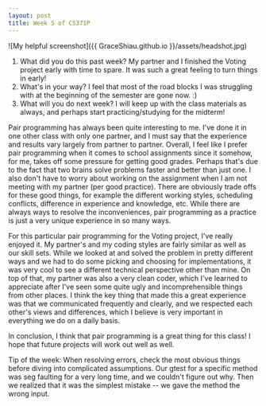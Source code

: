 ```yaml
---
layout: post
title: Week 5 of CS371P
---
```

![My helpful screenshot]({{ GraceShiau.github.io }}/assets/headshot.jpg)

1. What did you do this past week? My partner and I finished the Voting project early with time to spare. It was such a great feeling to turn things in early!
2. What's in your way? I feel that most of the road blocks I was struggling with at the beginning of the semester are gone now. :)
3. What will you do next week? I will keep up with the class materials as always, and perhaps start practicing/studying for the midterm!

Pair programming has always been quite interesting to me. I've done it in one other class with only one partner, and I must say that the experience and results vary largely from partner to partner. Overall, I feel like I prefer pair programming when it comes to school assignments since it somehow, for me, takes off some pressure for getting good grades. Perhaps that's due to the fact that two brains solve problems faster and better than just one. I also don't have to worry about working on the assignment when I am not meeting with my partner (per good practice). There are obviously trade offs for these good things, for example the different working styles, scheduling conflicts, difference in experience and knowledge, etc. While there are always ways to resolve the inconveniences, pair programming as a practice is just a very unique experience in so many ways.

For this particular pair programming for the Voting project, I've really enjoyed it. My partner's and my coding styles are fairly similar as well as our skill sets. While we looked at and solved the problem in pretty different ways and we had to do some picking and choosing for implementations, it was very cool to see a different technical perspective other than mine. On top of that, my partner was also a very clean coder, which I've learned to appreciate after I've seen some quite ugly and incomprehensible things from other places. I think the key thing that made this a great experience was that we communicated frequently and clearly, and we respected each other's views and differences, which I believe is very important in everything we do on a daily basis.

In conclusion, I think that pair programming is a great thing for this class! I hope that future projects will work out well as well.

Tip of the week: When resolving errors, check the most obvious things before diving into complicated assumptions. Our gtest for a specific method was seg faulting for a very long time, and we couldn't figure out why. Then we realized that it was the simplest mistake -- we gave the method the wrong input. 

<script>
  (function(i,s,o,g,r,a,m){i['GoogleAnalyticsObject']=r;i[r]=i[r]||function(){
  (i[r].q=i[r].q||[]).push(arguments)},i[r].l=1*new Date();a=s.createElement(o),
  m=s.getElementsByTagName(o)[0];a.async=1;a.src=g;m.parentNode.insertBefore(a,m)
  })(window,document,'script','//www.google-analytics.com/analytics.js','ga');

  ga('create', 'UA-73081993-1', 'auto');
  ga('send', 'pageview');
</script>

